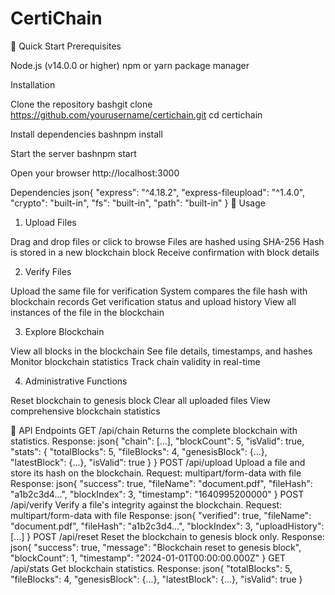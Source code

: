 # CertiChain

🚀 Quick Start
Prerequisites

Node.js (v14.0.0 or higher)
npm or yarn package manager

Installation

Clone the repository
bashgit clone https://github.com/yourusername/certichain.git
cd certichain

Install dependencies
bashnpm install

Start the server
bashnpm start

Open your browser
http://localhost:3000


Dependencies
json{
  "express": "^4.18.2",
  "express-fileupload": "^1.4.0",
  "crypto": "built-in",
  "fs": "built-in",
  "path": "built-in"
}
📖 Usage
1. Upload Files

Drag and drop files or click to browse
Files are hashed using SHA-256
Hash is stored in a new blockchain block
Receive confirmation with block details

2. Verify Files

Upload the same file for verification
System compares the file hash with blockchain records
Get verification status and upload history
View all instances of the file in the blockchain

3. Explore Blockchain

View all blocks in the blockchain
See file details, timestamps, and hashes
Monitor blockchain statistics
Track chain validity in real-time

4. Administrative Functions

Reset blockchain to genesis block
Clear all uploaded files
View comprehensive blockchain statistics

🔧 API Endpoints
GET /api/chain
Returns the complete blockchain with statistics.
Response:
json{
  "chain": [...],
  "blockCount": 5,
  "isValid": true,
  "stats": {
    "totalBlocks": 5,
    "fileBlocks": 4,
    "genesisBlock": {...},
    "latestBlock": {...},
    "isValid": true
  }
}
POST /api/upload
Upload a file and store its hash on the blockchain.
Request: multipart/form-data with file
Response:
json{
  "success": true,
  "fileName": "document.pdf",
  "fileHash": "a1b2c3d4...",
  "blockIndex": 3,
  "timestamp": "1640995200000"
}
POST /api/verify
Verify a file's integrity against the blockchain.
Request: multipart/form-data with file
Response:
json{
  "verified": true,
  "fileName": "document.pdf",
  "fileHash": "a1b2c3d4...",
  "blockIndex": 3,
  "uploadHistory": [...]
}
POST /api/reset
Reset the blockchain to genesis block only.
Response:
json{
  "success": true,
  "message": "Blockchain reset to genesis block",
  "blockCount": 1,
  "timestamp": "2024-01-01T00:00:00.000Z"
}
GET /api/stats
Get blockchain statistics.
Response:
json{
  "totalBlocks": 5,
  "fileBlocks": 4,
  "genesisBlock": {...},
  "latestBlock": {...},
  "isValid": true
}

